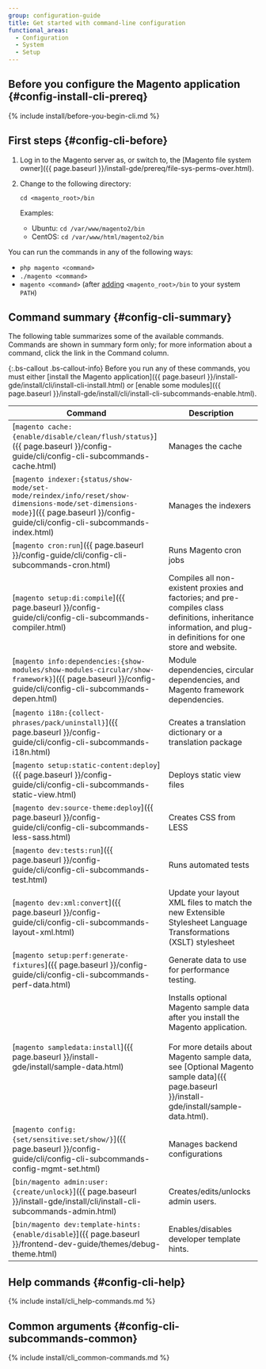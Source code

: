```yaml
---
group: configuration-guide
title: Get started with command-line configuration
functional_areas:
  - Configuration
  - System
  - Setup
---
```


## Before you configure the Magento application {#config-install-cli-prereq}
{% include install/before-you-begin-cli.md %}

## First steps {#config-cli-before}

1.  Log in to the Magento server as, or switch to, the [Magento file system owner]({{ page.baseurl }}/install-gde/prereq/file-sys-perms-over.html).
2.  Change to the following directory:

        cd <magento_root>/bin

    Examples:

      - Ubuntu: `cd /var/www/magento2/bin`
      - CentOS: `cd /var/www/html/magento2/bin`

You can run the commands in any of the following ways:
-   `php magento <command>`
-   `./magento <command>`
-   `magento <command>` (after [adding](http://unix.stackexchange.com/questions/117467/how-to-permanently-set-environmental-variables) `<magento_root>/bin` to your system `PATH`)

## Command summary {#config-cli-summary}

The following table summarizes some of the available commands. Commands are shown in summary form only; for more information about a command, click the link in the Command column.

{:.bs-callout .bs-callout-info}
Before you run any of these commands, you must either [install the Magento application]({{ page.baseurl }}/install-gde/install/cli/install-cli-install.html) or [enable some modules]({{ page.baseurl }}/install-gde/install/cli/install-cli-subcommands-enable.html).

|Command|Description|
|--- |--- |
|[`magento cache:{enable/disable/clean/flush/status}`]({{ page.baseurl }}/config-guide/cli/config-cli-subcommands-cache.html)|Manages the cache|
|[`magento indexer:{status/show-mode/set-mode/reindex/info/reset/show-dimensions-mode/set-dimensions-mode}`]({{ page.baseurl }}/config-guide/cli/config-cli-subcommands-index.html)|Manages the indexers|
|[`magento cron:run`]({{ page.baseurl }}/config-guide/cli/config-cli-subcommands-cron.html)|Runs Magento cron jobs|
|[`magento setup:di:compile`]({{ page.baseurl }}/config-guide/cli/config-cli-subcommands-compiler.html)|Compiles all non-existent proxies and factories; and pre-compiles class definitions, inheritance information, and plug-in definitions for one store and website.|
|[`magento info:dependencies:{show-modules/show-modules-circular/show-framework}`]({{ page.baseurl }}/config-guide/cli/config-cli-subcommands-depen.html)|Module dependencies, circular dependencies, and Magento framework dependencies.|
|[`magento i18n:{collect-phrases/pack/uninstall}`]({{ page.baseurl }}/config-guide/cli/config-cli-subcommands-i18n.html)|Creates a translation dictionary or a translation package|
|[`magento setup:static-content:deploy`]({{ page.baseurl }}/config-guide/cli/config-cli-subcommands-static-view.html)|Deploys static view files|
|[`magento dev:source-theme:deploy`]({{ page.baseurl }}/config-guide/cli/config-cli-subcommands-less-sass.html)|Creates CSS from LESS|
|[`magento dev:tests:run`]({{ page.baseurl }}/config-guide/cli/config-cli-subcommands-test.html)|Runs automated tests|
|[`magento dev:xml:convert`]({{ page.baseurl }}/config-guide/cli/config-cli-subcommands-layout-xml.html)|Update your layout XML files to match the new Extensible Stylesheet Language Transformations (XSLT) stylesheet|
|[`magento setup:perf:generate-fixtures`]({{ page.baseurl }}/config-guide/cli/config-cli-subcommands-perf-data.html)|Generate data to use for performance testing.|
|[`magento sampledata:install`]({{ page.baseurl }}/install-gde/install/sample-data.html)|Installs optional Magento sample data after you install the Magento application.<br><br>For more details about Magento sample data, see [Optional Magento sample data]({{ page.baseurl }}/install-gde/install/sample-data.html).|
|[`magento config:{set/sensitive:set/show/}`]({{ page.baseurl }}/config-guide/cli/config-cli-subcommands-config-mgmt-set.html)|Manages backend configurations|
|[`bin/magento admin:user:{create/unlock}`]({{ page.baseurl }}/install-gde/install/cli/install-cli-subcommands-admin.html)| Creates/edits/unlocks admin users.|
|[`bin/magento dev:template-hints:{enable/disable`}]({{ page.baseurl }}/frontend-dev-guide/themes/debug-theme.html)|Enables/disables developer template hints.| 

## Help commands {#config-cli-help}
{% include install/cli_help-commands.md %}

## Common arguments {#config-cli-subcommands-common}
{% include install/cli_common-commands.md %}
